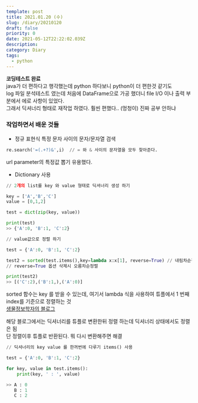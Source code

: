 ```yaml
---
template: post
title: 2021.01.20 (수)
slug: /diary/20210120
draft: false
priority: 0
date: 2021-05-12T22:22:02.039Z
description:
category: Diary
tags:
  - python
---
```


**코딩테스트 완료**  
java가 더 편하다고 행각했는데 python 하다보니 python이 더 편한것 같기도  
log 파일 분석테스트 였는데 처음에 DataFrame으로 가공 했더니 file I/O 이나 출력 부분에서 에로 사항이 있었다.  
그래서 딕셔너리 형태로 재작업 하였다. 훨씬 편했다.. (멍청이) 진짜 공부 안하냐

### 작업하면서 배운 것들

- 정규 표현식 특정 문자 사이의 문자/문자열 검색

```python
re.search('=(.+?)&',i)  // = 와 & 사이의 문자열을 모두 찾아준다.
```

url parameter의 특정값 뽑기 유용했다.

- Dictionary 사용

```python
// 2개의 list를 key 와 value 형태로 딕셔너리 생성 하기

key = ['A','B','C']
value = [0,1,2]

test = dict(zip(key, value))

print(test)
>> {'A':0, 'B':1, 'C':2}
```

```python
// value값으로 정렬 하기

test = {'A':0, 'B':1, 'C':2}

test2 = sorted(test.items(),key=lambda x:x[1], reverse=True) // 내림차순정렬
// reverse=True 옵션 삭제시 오름차순정렬

print(test2)
>> [('C':2),('B':1,),('A':0)]
```

sorted 함수는 key 를 받을 수 있는데, 여기서 lambda 식을 사용하여 튜플에서 1 번째 index를 기준으로 정렬하는 것  
[생물정보학자의 블로그](https://korbillgates.tistory.com/171)

해당 블로그에서는 딕셔너리를 튜플로 변환한뒤 정렬 하는데 딕셔너리 상태에서도 정렬은 됨  
단 정렬이후 튜플로 반환된다. 뭐 다시 변환해주면 해결

```python
// 딕셔너리의 key value 를 한꺼번에 다루기 items() 사용

test = {'A':0, 'B':1, 'C':2}

for key, value in test.items():
    print(key, ' : ', value)

>> A : 0
   B : 1
   C : 2
```
